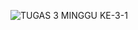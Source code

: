 ![TUGAS 3 MINGGU KE-3-1](https://user-images.githubusercontent.com/80504157/197395430-47957015-a271-405a-bb84-ee890f3cc0f1.png)

